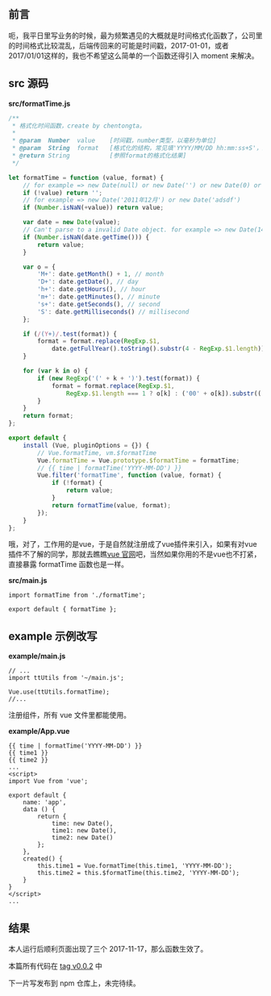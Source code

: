 ## 前言

呃，我平日里写业务的时候，最为频繁遇见的大概就是时间格式化函数了，公司里的时间格式比较混乱，后端传回来的可能是时间戳，2017-01-01，或者2017/01/01这样的，我也不希望这么简单的一个函数还得引入 moment 来解决。


## src 源码

__src/formatTime.js__

```javascript
/**
 * 格式化时间函数，create by chentongta。
 *
 * @param  Number  value    [时间戳，number类型，以毫秒为单位]
 * @param  String  format   [格式化的结构，常见填'YYYY/MM/DD hh:mm:ss+S'，最多可精确到毫秒级别]
 * @return String           [参照format的格式化结果]
 */

let formatTime = function (value, format) {
    // for example => new Date(null) or new Date('') or new Date(0) or or new Date(undefined)
    if (!value) return '';
    // for example => new Date('2011年12月') or new Date('adsdf')
    if (Number.isNaN(+value)) return value;

    var date = new Date(value);
    // Can't parse to a invalid Date object. for example => new Date(149077400686412312313)
    if (Number.isNaN(date.getTime())) {
        return value;
    }

    var o = {
        'M+': date.getMonth() + 1, // month
        'D+': date.getDate(), // day
        'h+': date.getHours(), // hour
        'm+': date.getMinutes(), // minute
        's+': date.getSeconds(), // second
        'S': date.getMilliseconds() // millisecond
    };

    if (/(Y+)/.test(format)) {
        format = format.replace(RegExp.$1,
            date.getFullYear().toString().substr(4 - RegExp.$1.length));
    }

    for (var k in o) {
        if (new RegExp('(' + k + ')').test(format)) {
            format = format.replace(RegExp.$1,
                RegExp.$1.length === 1 ? o[k] : ('00' + o[k]).substr(('' + o[k]).length));
        }
    }
    return format;
};

export default {
    install (Vue, pluginOptions = {}) {
        // Vue.formatTime, vm.$formatTime
        Vue.formatTime = Vue.prototype.$formatTime = formatTime;
        // {{ time | formatTime('YYYY-MM-DD') }}
        Vue.filter('formatTime', function (value, format) {
            if (!format) {
                return value;
            }
            return formatTime(value, format);
        });
    }
};

```

哦，对了，工作用的是vue，于是自然就注册成了vue插件来引入，如果有对vue插件不了解的同学，那就去瞧瞧[vue 官网](https://vuefe.cn/v2/guide/plugins.html)吧，当然如果你用的不是vue也不打紧，直接暴露 formatTime 函数也是一样。

__src/main.js__

```
import formatTime from './formatTime';

export default { formatTime };
```

## example 示例改写

__example/main.js__

```
// ...
import ttUtils from '~/main.js';

Vue.use(ttUtils.formatTime);
//...
```

注册组件，所有 vue 文件里都能使用。

__example/App.vue__

```
{{ time | formatTime('YYYY-MM-DD') }}
{{ time1 }}
{{ time2 }}
...
<script>
import Vue from 'vue';

export default {
    name: 'app',
    data () {
        return {
            time: new Date(),
            time1: new Date(),
            time2: new Date()
        };
    },
    created() {
        this.time1 = Vue.formatTime(this.time1, 'YYYY-MM-DD');
        this.time2 = this.$formatTime(this.time2, 'YYYY-MM-DD');
    }
}
</script>
...
```

## 结果

本人运行后顺利页面出现了三个 2017-11-17，那么函数生效了。

本篇所有代码在 [tag v0.0.2](https://github.com/everlose/tt-utils/tree/v0.0.2) 中

下一片写发布到 npm 仓库上，未完待续。
